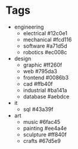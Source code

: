 # Tags

+ engineering
    - electrical	#12c0e1
    - mechanical	#fcd116
    - software		#a71d5d
    - robotics		#ec008c
+ design
    - graphic		#ff260f
    - web			#795da3
    - frontend		#0086b3
    - cad			#ffb40f
    - industrial	#ba141a
    - database      #aebdce
+ it
    - sql			#43a39f
+ art
    - music		    #6fac45
    - painting		#ee4a4e
    - sculpture	    #ff840f
    - crafts        #67d5e9